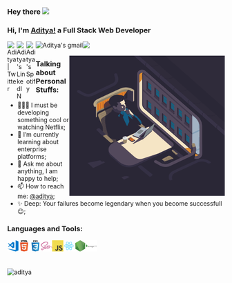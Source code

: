 ### Hey there <img src="https://media.giphy.com/media/hvRJCLFzcasrR4ia7z/giphy.gif" width="25px">
### Hi, I'm [Aditya!](https://github.com/bulletproofadks/) a Full Stack Web Developer 

<a href="https://twitter.com/AdityaK68714494">
  <img align="left" alt="Aditya | Twitter" width="22px" src="https://raw.githubusercontent.com/peterthehan/peterthehan/master/assets/twitter.svg" />
</a>
<a href="https://www.linkedin.com/in/adityaadks/">
  <img align="left" alt="Aditya's LinkedIN" width="22px" src="https://raw.githubusercontent.com/peterthehan/peterthehan/master/assets/linkedin.svg" />
</a>
<a href="https://open.spotify.com/">
  <img align="left" alt="Aditya's Spotify" width="22px" src="https://raw.githubusercontent.com/peterthehan/peterthehan/master/assets/spotify.svg" />
</a>
<a href="mailto:caditya1997@gmail.com">
  <img align="left" alt="Aditya's gmail" src="https://img.shields.io/badge/-Gmail-c14438?style=flat&logo=Gmail&logoColor=white" />
</a>

![](https://visitor-badge.glitch.me/badge?page_id=bulletproofadks.bulletproofadks)

  <img align="right" alt="GIF" src="https://raw.githubusercontent.com/bulletproofadks/bulletproofadks/master/theManInSeat.gif" width="360" height="325" />
  
### Talking about Personal Stuffs:

- 👨🏽‍💻 I must be developing something cool or watching Netflix;
- 🌱 I’m currently learning about enterprise platforms; 
- 💬 Ask me about anything, I am happy to help;
- 📫 How to reach me: [@aditya](https://twitter.com/AdityaK68714494);
- ✨ Deep: Your failures become legendary when you become successfull :wink:;

### Languages and Tools:  

<img align="left" alt="Visual Studio Code" width="26px" src="https://raw.githubusercontent.com/github/explore/80688e429a7d4ef2fca1e82350fe8e3517d3494d/topics/visual-studio-code/visual-studio-code.png" />
<img align="left" alt="HTML5" width="26px" src="https://raw.githubusercontent.com/github/explore/80688e429a7d4ef2fca1e82350fe8e3517d3494d/topics/html/html.png" />
<img align="left" alt="CSS3" width="26px" src="https://raw.githubusercontent.com/github/explore/80688e429a7d4ef2fca1e82350fe8e3517d3494d/topics/css/css.png" />
<img align="left" alt="Sass" width="26px" src="https://raw.githubusercontent.com/github/explore/80688e429a7d4ef2fca1e82350fe8e3517d3494d/topics/sass/sass.png" />
<img align="left" alt="JavaScript" width="26px" src="https://raw.githubusercontent.com/github/explore/80688e429a7d4ef2fca1e82350fe8e3517d3494d/topics/javascript/javascript.png" />
<img align="left" alt="React" width="26px" src="https://raw.githubusercontent.com/github/explore/80688e429a7d4ef2fca1e82350fe8e3517d3494d/topics/react/react.png" />
<img align="left" alt="Node.js" width="26px" src="https://raw.githubusercontent.com/github/explore/80688e429a7d4ef2fca1e82350fe8e3517d3494d/topics/nodejs/nodejs.png" />
<img align="left" alt="MongoDB" width="26px" src="https://raw.githubusercontent.com/github/explore/80688e429a7d4ef2fca1e82350fe8e3517d3494d/topics/mongodb/mongodb.png" />
<br /><br /><br />


<p align="left"> <img src="https://github-readme-stats.vercel.app/api?username=bulletproofadks&count_private=true&show_icons=true&hide=prs,contribs" alt="aditya" />
<br />
